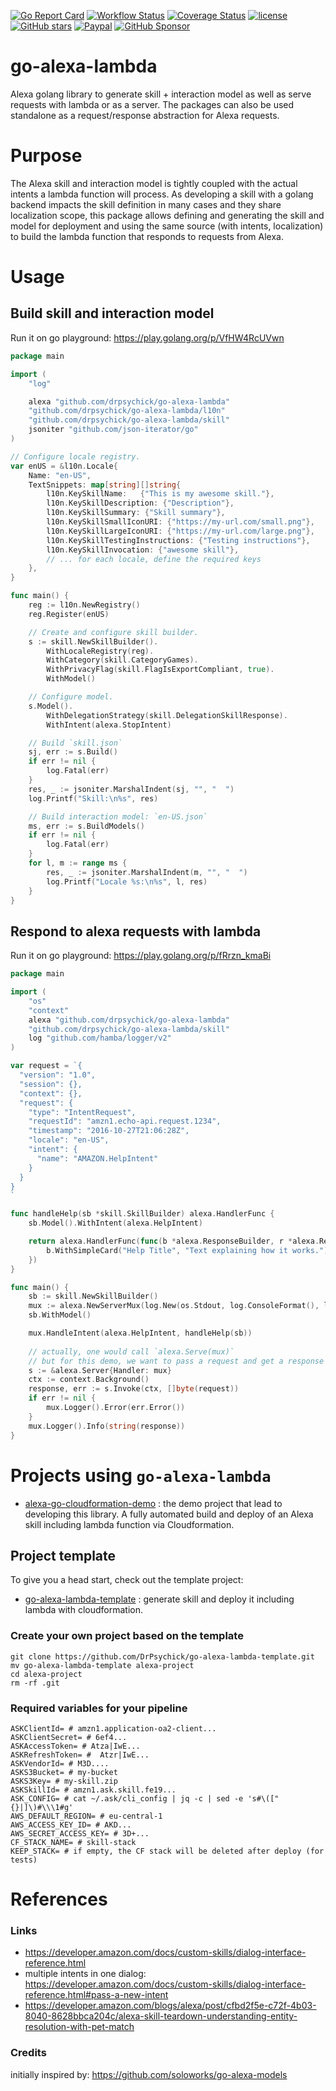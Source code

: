 [![Go Report Card](https://goreportcard.com/badge/github.com/drpsychick/go-alexa-lambda)](https://goreportcard.com/report/github.com/drpsychick/go-alexa-lambda)
[![Workflow Status](https://img.shields.io/github/actions/workflow/status/drpsychick/go-alexa-lambda/ci.yaml)](https://github.com/DrPsychick/go-alexa-lambda/actions)
[![Coverage Status](https://coveralls.io/repos/github/DrPsychick/go-alexa-lambda/badge.svg?branch=main)](https://coveralls.io/github/DrPsychick/go-alexa-lambda?branch=main)
[![license](https://img.shields.io/github/license/drpsychick/go-alexa-lambda.svg)](https://github.com/drpsychick/go-alexa-lambda/blob/main/LICENSE)
[![GitHub stars](https://img.shields.io/github/stars/drpsychick/go-alexa-lambda.svg)](https://github.com/drpsychick/go-alexa-lambda)
[![Paypal](https://img.shields.io/badge/donate-paypal-00457c.svg?logo=paypal)](https://www.paypal.com/cgi-bin/webscr?cmd=_s-xclick&hosted_button_id=FTXDN7LCDWUEA&source=url)
[![GitHub Sponsor](https://img.shields.io/badge/github-sponsor-blue?logo=github)](https://github.com/sponsors/DrPsychick)

# go-alexa-lambda
Alexa golang library to generate skill + interaction model as well as serve requests with lambda or as a server.
The packages can also be used standalone as a request/response abstraction for Alexa requests.

# Purpose
The Alexa skill and interaction model is tightly coupled with the actual intents a lambda function will process.
As developing a skill with a golang backend impacts the skill definition in many cases and they share localization scope,
this package allows defining and generating the skill and model for deployment and using the same source (with intents, localization) to
build the lambda function that responds to requests from Alexa.

# Usage
## Build skill and interaction model
Run it on go playground: https://play.golang.org/p/VfHW4RcUVwn
```go
package main

import (
	"log"

	alexa "github.com/drpsychick/go-alexa-lambda"
	"github.com/drpsychick/go-alexa-lambda/l10n"
	"github.com/drpsychick/go-alexa-lambda/skill"
	jsoniter "github.com/json-iterator/go"
)

// Configure locale registry.
var enUS = &l10n.Locale{
	Name: "en-US",
	TextSnippets: map[string][]string{
		l10n.KeySkillName:   {"This is my awesome skill."},
		l10n.KeySkillDescription: {"Description"},
		l10n.KeySkillSummary: {"Skill summary"},
		l10n.KeySkillSmallIconURI: {"https://my-url.com/small.png"},
		l10n.KeySkillLargeIconURI: {"https://my-url.com/large.png"},
		l10n.KeySkillTestingInstructions: {"Testing instructions"},
		l10n.KeySkillInvocation: {"awesome skill"},
		// ... for each locale, define the required keys
	},
}

func main() {
	reg := l10n.NewRegistry()
	reg.Register(enUS)

	// Create and configure skill builder.
	s := skill.NewSkillBuilder().
		WithLocaleRegistry(reg).
		WithCategory(skill.CategoryGames).
		WithPrivacyFlag(skill.FlagIsExportCompliant, true).
		WithModel()

	// Configure model.
	s.Model().
		WithDelegationStrategy(skill.DelegationSkillResponse).
		WithIntent(alexa.StopIntent)

	// Build `skill.json`
	sj, err := s.Build()
	if err != nil {
		log.Fatal(err)
	}
	res, _ := jsoniter.MarshalIndent(sj, "", "  ")
	log.Printf("Skill:\n%s", res)

	// Build interaction model: `en-US.json`
	ms, err := s.BuildModels()
	if err != nil {
		log.Fatal(err)
	}
	for l, m := range ms {
		res, _ := jsoniter.MarshalIndent(m, "", "  ")
		log.Printf("Locale %s:\n%s", l, res)
	}
}
```

## Respond to alexa requests with lambda
Run it on go playground: https://play.golang.org/p/fRrzn_kmaBi
```go
package main

import (
	"os"
	"context"
	alexa "github.com/drpsychick/go-alexa-lambda"
	"github.com/drpsychick/go-alexa-lambda/skill"
	log "github.com/hamba/logger/v2"
)

var request = `{
  "version": "1.0",
  "session": {},
  "context": {},
  "request": {
    "type": "IntentRequest",
    "requestId": "amzn1.echo-api.request.1234",
    "timestamp": "2016-10-27T21:06:28Z",
    "locale": "en-US",
    "intent": {
      "name": "AMAZON.HelpIntent"
    }
  }
}
`

func handleHelp(sb *skill.SkillBuilder) alexa.HandlerFunc {
	sb.Model().WithIntent(alexa.HelpIntent)

	return alexa.HandlerFunc(func(b *alexa.ResponseBuilder, r *alexa.RequestEnvelope) {
		b.WithSimpleCard("Help Title", "Text explaining how it works.")
	})
}

func main() {
	sb := skill.NewSkillBuilder()
	mux := alexa.NewServerMux(log.New(os.Stdout, log.ConsoleFormat(), log.Info))
	sb.WithModel()

	mux.HandleIntent(alexa.HelpIntent, handleHelp(sb))
	
	// actually, one would call `alexa.Serve(mux)`
	// but for this demo, we want to pass a request and get a response
	s := &alexa.Server{Handler: mux}
	ctx := context.Background()
	response, err := s.Invoke(ctx, []byte(request))
	if err != nil {
		mux.Logger().Error(err.Error())
	}
	mux.Logger().Info(string(response))
}
```

# Projects using `go-alexa-lambda`
* [alexa-go-cloudformation-demo](https://github.com/DrPsychick/alexa-go-cloudformation-demo) : the demo project that lead to developing this library. A fully automated build and deploy of an Alexa skill including lambda function via Cloudformation.

## Project template
To give you a head start, check out the template project:
* [go-alexa-lambda-template](https://github.com/DrPsychick/go-alexa-lambda-template) : generate skill and deploy it including lambda with cloudformation.

### Create your own project based on the template
```shell
git clone https://github.com/DrPsychick/go-alexa-lambda-template.git
mv go-alexa-lambda-template alexa-project
cd alexa-project
rm -rf .git
```

### Required variables for your pipeline
```shell
ASKClientId= # amzn1.application-oa2-client...
ASKClientSecret= # 6ef4...
ASKAccessToken= # Atza|IwE...
ASKRefreshToken= # 	Atzr|IwE...
ASKVendorId= # M3D....
ASKS3Bucket= # my-bucket
ASKS3Key= # my-skill.zip
ASKSkillId= # amzn1.ask.skill.fe19...
ASK_CONFIG= # cat ~/.ask/cli_config | jq -c | sed -e 's#\(["{}|]\)#\\\1#g'
AWS_DEFAULT_REGION= # eu-central-1
AWS_ACCESS_KEY_ID= # AKD...
AWS_SECRET_ACCESS_KEY= # 3D+...
CF_STACK_NAME= # skill-stack
KEEP_STACK= # if empty, the CF stack will be deleted after deploy (for tests)
```

# References
### Links
* https://developer.amazon.com/docs/custom-skills/dialog-interface-reference.html
* multiple intents in one dialog: https://developer.amazon.com/docs/custom-skills/dialog-interface-reference.html#pass-a-new-intent
* https://developer.amazon.com/blogs/alexa/post/cfbd2f5e-c72f-4b03-8040-8628bbca204c/alexa-skill-teardown-understanding-entity-resolution-with-pet-match

### Credits
initially inspired by: https://github.com/soloworks/go-alexa-models